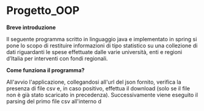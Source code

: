 # Progetto_OOP

**Breve introduzione**

Il seguente programma scritto in linguaggio java e implementato in spring si pone lo scopo di restituire informazioni di tipo statistico su una collezione di dati riguardanti le spese effettuate dalle varie università, enti e regioni d’Italia per interventi con fondi regionali.

**Come funziona il programma?**

All'avvio l'applicazione, collegandosi all'url del json fornito, verifica la presenza di file csv e, in caso positivo, effettua il download (solo se il file non è già stato scaricato in precedenza).
Successivamente viene eseguito il parsing del primo file csv all'interno d


<!--stackedit_data:
eyJoaXN0b3J5IjpbLTE0NjM5MzM1NDldfQ==
-->